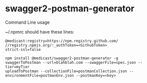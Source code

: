 # swagger2-postman-generator #

Command Line usage

~/.npmrc should have these lines:
```
@medicast:registry=https://npm.registry.github.com/
//registry.npmjs.org/:_authToken=<GithubToken>
strict-ssl=false
```


``` shell
npm install @medicast/swagger2-postman-generator -g
swaggerToPostman --url=blahblah.com --swaggerFile=spec.json --tier=myTier
uploadToPostman --collectionFile=postmanCollection.json --environmentFile=postmanEnv.json --postmanKey=<key>
```
